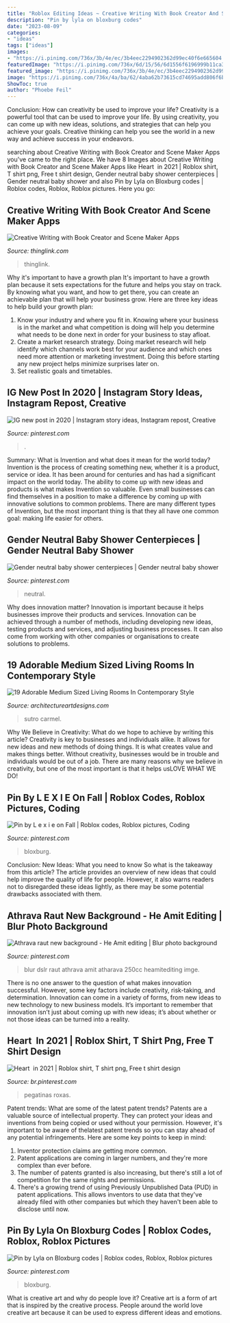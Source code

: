 ```yaml
---
title: "Roblox Editing Ideas ~ Creative Writing With Book Creator And Scene Maker Apps"
description: "Pin by lyla on bloxburg codes"
date: "2023-08-09"
categories:
- "ideas"
tags: ["ideas"]
images:
- "https://i.pinimg.com/736x/3b/4e/ec/3b4eec2294902362d99ec40f6e665604.jpg"
featuredImage: "https://i.pinimg.com/736x/6d/15/56/6d1556f6196999b11ca3ea131e41b32c.jpg"
featured_image: "https://i.pinimg.com/736x/3b/4e/ec/3b4eec2294902362d99ec40f6e665604.jpg"
image: "https://i.pinimg.com/736x/4a/ba/62/4aba62b73615cd74695add806f6b0ce6.jpg"
ShowToc: true
author: "Phoebe Feil"
---
```



Conclusion: How can creativity be used to improve your life?
Creativity is a powerful tool that can be used to improve your life. By using creativity, you can come up with new ideas, solutions, and strategies that can help you achieve your goals. Creative thinking can help you see the world in a new way and achieve success in your endeavors.

	

		
searching about Creative Writing with Book Creator and Scene Maker Apps you've came to the right place. We have 8 Images about Creative Writing with Book Creator and Scene Maker Apps like Heart ️ in 2021 | Roblox shirt, T shirt png, Free t shirt design, Gender neutral baby shower centerpieces | Gender neutral baby shower and also Pin by Lyla on Bloxburg codes | Roblox codes, Roblox, Roblox pictures. Here you go:
		
    
## Creative Writing With Book Creator And Scene Maker Apps

<img loading=lazy src="http://cdn.thinglink.me/api/image/590987194932396034/1024/10/scaletowidth/0/0/1/1/false/true?wait=true" onerror="this.onerror=null;this.src='https://tse1.mm.bing.net/th?id=OIP.DTaJWvrcE-WVUg1T_7nayQHaLH&amp;pid=15.1';" alt="Creative Writing with Book Creator and Scene Maker Apps">

_Source: thinglink.com_

>thinglink. 

	

Why it's important to have a growth plan
It's important to have a growth plan because it sets expectations for the future and helps you stay on track. By knowing what you want, and how to get there, you can create an achievable plan that will help your business grow. Here are three key ideas to help build your growth plan: 
1. Know your industry and where you fit in. Knowing where your business is in the market and what competition is doing will help you determine what needs to be done next in order for your business to stay afloat. 
2. Create a market research strategy. Doing market research will help identify which channels work best for your audience and which ones need more attention or marketing investment. Doing this before starting any new project helps minimize surprises later on. 
3. Set realistic goals and timetables.

    
## IG New Post In 2020 | Instagram Story Ideas, Instagram Repost, Creative

<img loading=lazy src="https://i.pinimg.com/736x/c4/6f/c0/c46fc0d2d927558f71f023dfcfc750dd.jpg" onerror="this.onerror=null;this.src='https://tse3.mm.bing.net/th?id=OIP.QwV4RfH0D4uG5oWfskS49QHaOs&amp;pid=15.1';" alt="IG new post in 2020 | Instagram story ideas, Instagram repost, Creative">

_Source: pinterest.com_

>. 

	

Summary: What is Invention and what does it mean for the world today?
Invention is the process of creating something new, whether it is a product, service or idea. It has been around for centuries and has had a significant impact on the world today. The ability to come up with new ideas and products is what makes Invention so valuable. Even small businesses can find themselves in a position to make a difference by coming up with innovative solutions to common problems. There are many different types of Invention, but the most important thing is that they all have one common goal: making life easier for others.

    
## Gender Neutral Baby Shower Centerpieces | Gender Neutral Baby Shower

<img loading=lazy src="https://i.pinimg.com/736x/38/06/48/380648ffaa4d8c562c0a406945834906.jpg" onerror="this.onerror=null;this.src='https://tse4.mm.bing.net/th?id=OIP.hhkDe4HIUmRLXhXL35fhSwHaMW&amp;pid=15.1';" alt="Gender neutral baby shower centerpieces | Gender neutral baby shower">

_Source: pinterest.com_

>neutral. 

	

Why does innovation matter?
Innovation is important because it helps businesses improve their products and services. Innovation can be achieved through a number of methods, including developing new ideas, testing products and services, and adjusting business processes. It can also come from working with other companies or organisations to create solutions to problems.

    
## 19 Adorable Medium Sized Living Rooms In Contemporary Style

<img loading=lazy src="https://www.architectureartdesigns.com/wp-content/uploads/2016/05/5-29.jpg" onerror="this.onerror=null;this.src='https://tse4.mm.bing.net/th?id=OIP.yd7tL4I5JgcOWKeQCQCUEAHaIO&amp;pid=15.1';" alt="19 Adorable Medium Sized Living Rooms In Contemporary Style">

_Source: architectureartdesigns.com_

>sutro carmel. 

	

Why We Believe in Creativity: What do we hope to achieve by writing this article?
Creativity is key to businesses and individuals alike. It allows for new ideas and new methods of doing things. It is what creates value and makes things better. Without creativity, businesses would be in trouble and individuals would be out of a job. There are many reasons why we believe in creativity, but one of the most important is that it helps usLOVE WHAT WE DO!

    
## Pin By L E X I E On Fall | Roblox Codes, Roblox Pictures, Coding

<img loading=lazy src="https://i.pinimg.com/736x/23/5b/20/235b2088f1559faea958127337ef2d29.jpg" onerror="this.onerror=null;this.src='https://tse3.mm.bing.net/th?id=OIP.DnhzYsi5ts4Tdb5hYBkclgHaQA&amp;pid=15.1';" alt="Pin by L e x i e on Fall | Roblox codes, Roblox pictures, Coding">

_Source: pinterest.com_

>bloxburg. 

	

Conclusion: New Ideas: What you need to know
So what is the takeaway from this article? 
The article provides an overview of new ideas that could help improve the quality of life for people. However, it also warns readers not to disregarded these ideas lightly, as there may be some potential drawbacks associated with them.

    
## Athrava Raut New Background - He Amit Editing | Blur Photo Background

<img loading=lazy src="https://i.pinimg.com/736x/6d/15/56/6d1556f6196999b11ca3ea131e41b32c.jpg" onerror="this.onerror=null;this.src='https://tse3.mm.bing.net/th?id=OIP.3yjoyEcF0f9vcDCSWRSQOAHaLf&amp;pid=15.1';" alt="Athrava raut new background - He Amit editing | Blur photo background">

_Source: pinterest.com_

>blur dslr raut athrava amit atharava 250cc heamitediting imge. 

	

There is no one answer to the question of what makes innovation successful. However, some key factors include creativity, risk-taking, and determination. Innovation can come in a variety of forms, from new ideas to new technology to new business models. It’s important to remember that innovation isn’t just about coming up with new ideas; it’s about whether or not those ideas can be turned into a reality.

    
## Heart ️ In 2021 | Roblox Shirt, T Shirt Png, Free T Shirt Design

<img loading=lazy src="https://i.pinimg.com/736x/4a/ba/62/4aba62b73615cd74695add806f6b0ce6.jpg" onerror="this.onerror=null;this.src='https://tse3.mm.bing.net/th?id=OIP.9iPM9VKWq8p1kgTITGLfrQHaHa&amp;pid=15.1';" alt="Heart ️ in 2021 | Roblox shirt, T shirt png, Free t shirt design">

_Source: br.pinterest.com_

>pegatinas roxas. 

	

Patent trends: What are some of the latest patent trends?
Patents are a valuable source of intellectual property. They can protect your ideas and inventions from being copied or used without your permission. However, it's important to be aware of thelatest patent trends so you can stay ahead of any potential infringements. Here are some key points to keep in mind: 
1. Inventor protection claims are getting more common. 
2. Patent applications are coming in larger numbers, and they're more complex than ever before. 
3. The number of patents granted is also increasing, but there's still a lot of competition for the same rights and permissions. 
4. There's a growing trend of using Previously Unpublished Data (PUD) in patent applications. This allows inventors to use data that they've already filed with other companies but which they haven't been able to disclose until now.

    
## Pin By Lyla On Bloxburg Codes | Roblox Codes, Roblox, Roblox Pictures

<img loading=lazy src="https://i.pinimg.com/736x/3b/4e/ec/3b4eec2294902362d99ec40f6e665604.jpg" onerror="this.onerror=null;this.src='https://tse3.mm.bing.net/th?id=OIP.yGGI8KNbMocIzutFdGq28gHaJ3&amp;pid=15.1';" alt="Pin by Lyla on Bloxburg codes | Roblox codes, Roblox, Roblox pictures">

_Source: pinterest.com_

>bloxburg. 

	

What is creative art and why do people love it?
Creative art is a form of art that is inspired by the creative process. People around the world love creative art because it can be used to express different ideas and emotions.

